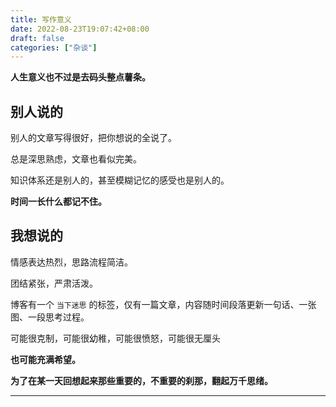 ```yaml
---
title: 写作意义
date: 2022-08-23T19:07:42+08:00
draft: false
categories: ["杂谈"]
---
```


**人生意义也不过是去码头整点薯条。**

## 别人说的
别人的文章写得很好，把你想说的全说了。

总是深思熟虑，文章也看似完美。

知识体系还是别人的，甚至模糊记忆的感受也是别人的。

**时间一长什么都记不住。**

## 我想说的
情感表达热烈，思路流程简洁。

团结紧张，严肃活泼。

博客有一个 `当下迷思` 的标签，仅有一篇文章，内容随时间段落更新一句话、一张图、一段思考过程。

可能很克制，可能很幼稚，可能很愤怒，可能很无厘头

**也可能充满希望。**

**为了在某一天回想起来那些重要的，不重要的刹那，翻起万千思绪。**
****